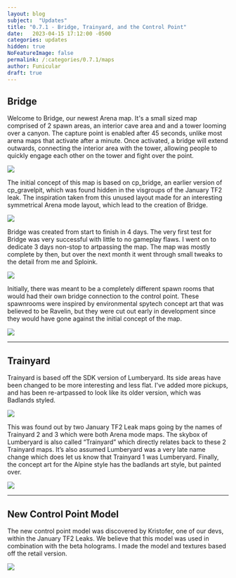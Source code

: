 ```yaml
---
layout: blog
subject:  "Updates"
title: "0.7.1 - Bridge, Trainyard, and the Control Point"
date:   2023-04-15 17:12:00 -0500
categories: updates
hidden: true
NoFeatureImage: false
permalink: /:categories/0.7.1/maps
author: Funicular
draft: true
---
```


## Bridge
Welcome to Bridge, our newest Arena map.
It's a small sized map comprised of 2 spawn areas, an interior cave area and and a tower looming over a canyon.
The capture point is enabled after 45 seconds, unlike most arena maps that activate after a minute. Once activated, a bridge will extend outwards, connecting the interior area with the tower, allowing people to quickly engage each other on the tower and fight over the point.

![](/assets/blog/update-071-maps/bridgeexterior.png)

The initial concept of this map is based on cp_bridge, an earlier version of cp_gravelpit, which was found hidden in the visgroups of the January TF2 leak. The inspiration taken from this unused layout made for an interesting symmetrical Arena mode layout, which lead to the creation of Bridge.

![](/assets/blog/update-071-maps/cpbridge.png)

Bridge was created from start to finish in 4 days. The very first test for Bridge was very successful with little to no gameplay flaws. 
I went on to dedicate 3 days non-stop to artpassing the map. The map was mostly complete by then, but over the next month it went through small tweaks to the detail from me and Sploink.

![](/assets/blog/update-071-maps/earlybridge.png)
  
Initially, there was meant to be a completely different spawn rooms that would had their own bridge connection to the control point. These spawnrooms were inspired by environmental spytech concept art that was believed to be Ravelin, but they were cut out early in development since they would have gone against the initial concept of the map.

![](/assets/blog/update-071-maps/oldspawn.png)

---

## Trainyard
Trainyard is based off the SDK version of Lumberyard. 
Its side areas have been changed to be more interesting and less flat. I've added more pickups, and has been re-artpassed to look like its older version, which was Badlands styled. 

![](/assets/blog/update-071-maps/trainyardexterior.png)

This was found out by two January TF2 Leak maps going by the names of Trainyard 2 and 3 which were both Arena mode maps. The skybox of Lumberyard is also called “Trainyard” which directly relates back to these 2 Trainyard maps. It’s also assumed Lumberyard was a very late name change which does let us know that Trainyard 1 was Lumberyard. Finally, the concept art for the Alpine style has the badlands art style, but painted over.
 
![](/assets/blog/update-071-maps/alpineconceptart.png)

---

## New Control Point Model
The new control point model was discovered by Kristofer, one of our devs, within the January TF2 Leaks. We believe that this model was used in combination with the beta holograms. I made the model and textures based off the retail version.

![](/assets/blog/update-071-maps/controlpointshowcase.png)
